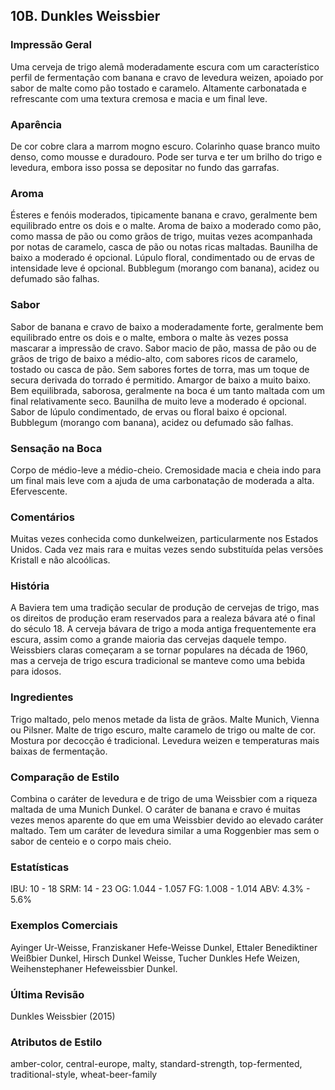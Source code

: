 ## 10B. Dunkles Weissbier

### Impressão Geral

Uma cerveja de trigo alemã moderadamente escura com um característico perfil de fermentação com banana e cravo de levedura weizen, apoiado por sabor de malte como pão tostado e caramelo. Altamente carbonatada e refrescante com uma textura cremosa e macia e um final leve.

### Aparência

De cor cobre clara a marrom mogno escuro. Colarinho quase branco muito denso, como mousse e duradouro. Pode ser turva e ter um brilho do trigo e levedura, embora isso possa se depositar no fundo das garrafas.

### Aroma

Ésteres e fenóis moderados, tipicamente banana e cravo, geralmente bem equilibrado entre os dois e o malte. Aroma de baixo a moderado como pão, como massa de pão ou como grãos de trigo, muitas vezes acompanhada por notas de caramelo, casca de pão ou notas ricas maltadas. Baunilha de baixo a moderado é opcional. Lúpulo floral, condimentado ou de ervas de intensidade leve é opcional. Bubblegum (morango com banana), acidez ou defumado são falhas.

### Sabor

Sabor de banana e cravo de baixo a moderadamente forte, geralmente bem equilibrado entre os dois e o malte, embora o malte às vezes possa mascarar a impressão de cravo. Sabor macio de pão, massa de pão ou de grãos de trigo de baixo a médio-alto, com sabores ricos de caramelo, tostado ou casca de pão. Sem sabores fortes de torra, mas um toque de secura derivada do torrado é permitido. Amargor de baixo a muito baixo. Bem equilibrada, saborosa, geralmente na boca é um tanto maltada com um final relativamente seco. Baunilha de muito leve a moderado é opcional. Sabor de lúpulo condimentado, de ervas ou floral baixo é opcional. Bubblegum (morango com banana), acidez ou defumado são falhas.

### Sensação na Boca

Corpo de médio-leve a médio-cheio. Cremosidade macia e cheia indo para um final mais leve com a ajuda de uma carbonatação de moderada a alta. Efervescente.

### Comentários

Muitas vezes conhecida como dunkelweizen, particularmente nos Estados Unidos. Cada vez mais rara e muitas vezes sendo substituída pelas versões Kristall e não alcoólicas.

### História

A Baviera tem uma tradição secular de produção de cervejas de trigo, mas os direitos de produção eram reservados para a realeza bávara até o final do século 18. A cerveja bávara de trigo a moda antiga frequentemente era escura, assim como a grande maioria das cervejas daquele tempo. Weissbiers claras começaram a se tornar populares na década de 1960, mas a cerveja de trigo escura tradicional se manteve como uma bebida para idosos.

### Ingredientes

Trigo maltado, pelo menos metade da lista de grãos. Malte Munich, Vienna ou Pilsner. Malte de trigo escuro, malte caramelo de trigo ou malte de cor. Mostura por decocção é tradicional. Levedura weizen e temperaturas mais baixas de fermentação.

### Comparação de Estilo

Combina o caráter de levedura e de trigo de uma Weissbier com a riqueza maltada de uma Munich Dunkel. O caráter de banana e cravo é muitas vezes menos aparente do que em uma Weissbier devido ao elevado caráter maltado. Tem um caráter de levedura similar a uma Roggenbier mas sem o sabor de centeio e o corpo mais cheio.

### Estatísticas

IBU: 10 - 18 SRM: 14 - 23 OG: 1.044 - 1.057 FG: 1.008 - 1.014 ABV: 4.3% - 5.6%

### Exemplos Comerciais

Ayinger Ur-Weisse, Franziskaner Hefe-Weisse Dunkel, Ettaler Benediktiner Weißbier Dunkel, Hirsch Dunkel Weisse, Tucher Dunkles Hefe Weizen, Weihenstephaner Hefeweissbier Dunkel.

### Última Revisão

Dunkles Weissbier (2015)

### Atributos de Estilo

amber-color, central-europe, malty, standard-strength, top-fermented, traditional-style, wheat-beer-family
